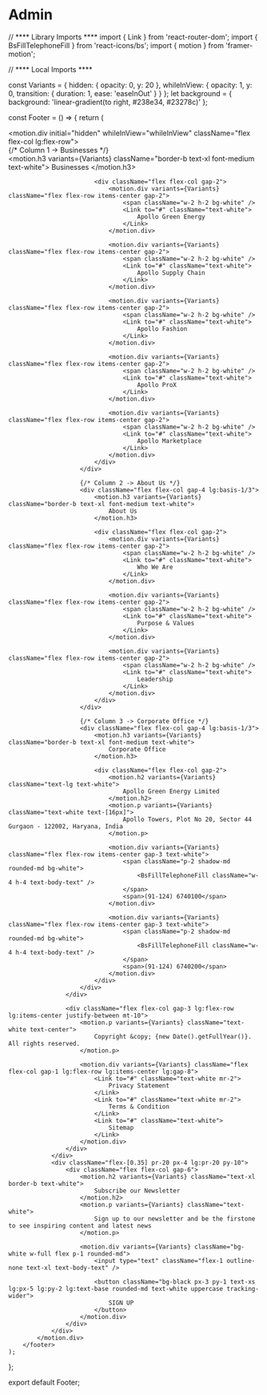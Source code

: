 # Admin




// **** Library Imports ****
import { Link } from 'react-router-dom';
import { BsFillTelephoneFill } from 'react-icons/bs';
import { motion } from 'framer-motion';

// **** Local Imports ****

const Variants = {
	hidden: {
		opacity: 0,
		y: 20
	},
	whileInView: {
		opacity: 1,
		y: 0,
		transition: {
			duration: 1,
			ease: 'easeInOut'
		}
	}
};
let background = { background: 'linear-gradient(to right, #238e34, #23278c)' };

const Footer = () => {
	return (
		<footer className=" " style={background}>
			<motion.div initial="hidden" whileInView="whileInView" className="flex flex-col lg:flex-row">
				<div className="flex-[0.65] px-4 lg:pl-20 py-10 flex-col gap-8">
					<div className="flex flex-col lg:flex-row gap-5 lg:gap-10">
						{/* Column 1 -> Businesses */}
						<div className="flex flex-col gap-4 lg:basis-1/3">
							<motion.h3 variants={Variants} className="border-b text-xl font-medium text-white">
								Businesses
							</motion.h3>

							<div className="flex flex-col gap-2">
								<motion.div variants={Variants} className="flex flex-row items-center gap-2">
									<span className="w-2 h-2 bg-white" />
									<Link to="#" className="text-white">
										Apollo Green Energy
									</Link>
								</motion.div>

								<motion.div variants={Variants} className="flex flex-row items-center gap-2">
									<span className="w-2 h-2 bg-white" />
									<Link to="#" className="text-white">
										Apollo Supply Chain
									</Link>
								</motion.div>

								<motion.div variants={Variants} className="flex flex-row items-center gap-2">
									<span className="w-2 h-2 bg-white" />
									<Link to="#" className="text-white">
										Apollo Fashion
									</Link>
								</motion.div>

								<motion.div variants={Variants} className="flex flex-row items-center gap-2">
									<span className="w-2 h-2 bg-white" />
									<Link to="#" className="text-white">
										Apollo ProX
									</Link>
								</motion.div>

								<motion.div variants={Variants} className="flex flex-row items-center gap-2">
									<span className="w-2 h-2 bg-white" />
									<Link to="#" className="text-white">
										Apollo Marketplace
									</Link>
								</motion.div>
							</div>
						</div>

						{/* Column 2 -> About Us */}
						<div className="flex flex-col gap-4 lg:basis-1/3">
							<motion.h3 variants={Variants} className="border-b text-xl font-medium text-white">
								About Us
							</motion.h3>

							<div className="flex flex-col gap-2">
								<motion.div variants={Variants} className="flex flex-row items-center gap-2">
									<span className="w-2 h-2 bg-white" />
									<Link to="#" className="text-white">
										Who We Are
									</Link>
								</motion.div>

								<motion.div variants={Variants} className="flex flex-row items-center gap-2">
									<span className="w-2 h-2 bg-white" />
									<Link to="#" className="text-white">
										Purpose & Values
									</Link>
								</motion.div>

								<motion.div variants={Variants} className="flex flex-row items-center gap-2">
									<span className="w-2 h-2 bg-white" />
									<Link to="#" className="text-white">
										Leadership
									</Link>
								</motion.div>
							</div>
						</div>

						{/* Column 3 -> Corporate Office */}
						<div className="flex flex-col gap-4 lg:basis-1/3">
							<motion.h3 variants={Variants} className="border-b text-xl font-medium text-white">
								Corporate Office
							</motion.h3>

							<div className="flex flex-col gap-2">
								<motion.h2 variants={Variants} className="text-lg text-white">
									Apollo Green Energy Limited
								</motion.h2>
								<motion.p variants={Variants} className="text-white text-[16px]">
									Apollo Towers, Plot No 20, Sector 44 Gurgaon - 122002, Haryana, India
								</motion.p>

								<motion.div variants={Variants} className="flex flex-row items-center gap-3 text-white">
									<span className="p-2 shadow-md rounded-md bg-white">
										<BsFillTelephoneFill className="w-4 h-4 text-body-text" />
									</span>
									<span>(91-124) 6740100</span>
								</motion.div>

								<motion.div variants={Variants} className="flex flex-row items-center gap-3 text-white">
									<span className="p-2 shadow-md rounded-md bg-white">
										<BsFillTelephoneFill className="w-4 h-4 text-body-text" />
									</span>
									<span>(91-124) 6740200</span>
								</motion.div>
							</div>
						</div>
					</div>

					<div className="flex flex-col gap-3 lg:flex-row lg:items-center justify-between mt-10">
						<motion.p variants={Variants} className="text-white text-center">
							Copyright &copy; {new Date().getFullYear()}. All rights reserved.
						</motion.p>

						<motion.div variants={Variants} className="flex flex-col gap-1 lg:flex-row lg:items-center lg:gap-8">
							<Link to="#" className="text-white mr-2">
								Privacy Statement
							</Link>
							<Link to="#" className="text-white mr-2">
								Terms & Condition
							</Link>
							<Link to="#" className="text-white">
								Sitemap
							</Link>
						</motion.div>
					</div>
				</div>
				<div className="flex-[0.35] pr-20 px-4 lg:pr-20 py-10">
					<div className="flex flex-col gap-6">
						<motion.h2 variants={Variants} className="text-xl border-b text-white">
							Subscribe our Newsletter
						</motion.h2>
						<motion.p variants={Variants} className="text-white">
							Sign up to our newsletter and be the firstone to see inspiring content and latest news
						</motion.p>

						<motion.div variants={Variants} className="bg-white w-full flex p-1 rounded-md">
							<input type="text" className="flex-1 outline-none text-xl text-body-text" />

							<button className="bg-black px-3 py-1 text-xs lg:px-5 lg:py-2 lg:text-base rounded-md text-white uppercase tracking-wider">
								SIGN UP
							</button>
						</motion.div>
					</div>
				</div>
			</motion.div>
		</footer>
	);
};

export default Footer;
